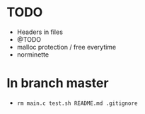 # TODO
- Headers in files
- @TODO
- malloc protection / free everytime
- norminette

# In branch master
- ```rm main.c test.sh README.md .gitignore```